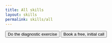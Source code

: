 ```yaml
---
title: All skills
layout: skills
permalink: skills/all
---
```



<div class="text-center m-2" >
<a href="{{ site.baseurl }}/diagnostic"><button type="button" class="btn btn-secondary m-2">Do the diagnostic exercise</button></a>
<a href="/{{ site.bookinglink }}"><button type="button" class="btn btn-primary m-2">Book a free, initial call</button></a>
</div>
